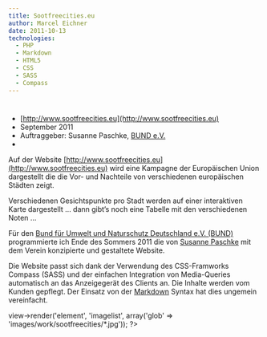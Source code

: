 ```yaml
---
title: Sootfreecities.eu
author: Marcel Eichner
date: 2011-10-13
technologies:
  - PHP
  - Markdown
  - HTML5
  - CSS
  - SASS
  - Compass
---
```


# <?= $pageTitle ?>

* [http://www.sootfreecities.eu](http://www.sootfreecities.eu)
* September 2011
* Auftraggeber: Susanne Paschke, [BUND e.V.](http://www.bund.net/)
* <?= implode(', ', $technologies); ?>  

Auf der Website [http://www.sootfreecities.eu](http://www.sootfreecities.eu)
wird eine Kampagne der Europäischen Union dargestellt die die Vor- und
Nachteile von verschiedenen europäischen Städten zeigt.

Verschiedenen Gesichtspunkte pro Stadt werden auf einer interaktiven Karte
dargestellt … dann gibt’s noch eine Tabelle mit den verschiedenen Noten …

Für den [Bund für Umwelt und Naturschutz Deutschland e.V.
(BUND)](http://www.bund.net/) programmierte ich Ende des Sommers 2011 die von
[Susanne Paschke](http://www.vishaka.de) mit dem Verein konzipierte und
gestaltete Website.

Die Website passt sich dank der Verwendung des CSS-Framworks Compass (SASS)
und der einfachen Integration von Media-Queries automatisch an das
Anzeigegerät des Clients an. Die Inhalte werden vom Kunden gepflegt. Der
Einsatz von der [Markdown](http://daringfireball.net/projects/markdown/)
Syntax hat dies ungemein vereinfacht.

<?= $this->view->render('element', 'imagelist', array('glob' => 'images/work/sootfreecities/*.jpg')); ?>